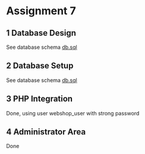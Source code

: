 # Assignment 7
## 1 Database Design
See database schema [db.sql](../src/db/db.sql)

## 2 Database Setup
See database schema [db.sql](../src/db/db.sql)

## 3 PHP Integration
Done, using user webshop_user with strong password

## 4 Administrator Area
Done